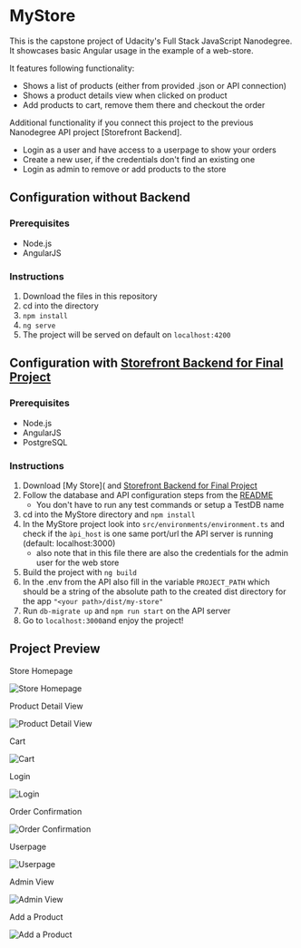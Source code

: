 # MyStore

This is the capstone project of Udacity's Full Stack JavaScript Nanodegree.
It showcases basic Angular usage in the example of a web-store. 

It features following functionality:

- Shows a list of products (either from provided .json or API connection)
- Shows a product details view when clicked on product
- Add products to cart, remove them there and checkout the order
  
Additional functionality if you connect this project to the previous Nanodegree API project [Storefront Backend]. 

- Login as a user and have access to a userpage to show your orders
- Create a new user, if the credentials don't find an existing one
- Login as admin to remove or add products to the store

## Configuration without Backend

### Prerequisites

- Node.js
- AngularJS

### Instructions

1. Download the files in this repository
2. cd into the directory
3. ```npm install```
4. ```ng serve```
5. The project will be served on default on ```localhost:4200```

## Configuration with [Storefront Backend for Final Project](https://github.com/elvonking/Storefront-Backend)

### Prerequisites

- Node.js
- AngularJS
- PostgreSQL

### Instructions

1. Download [My Store]( and [Storefront Backend for Final Project](https://github.com/elvonking/Storefront-Backend)
2. Follow the database and API configuration steps from the [README](https://github.com/elvonking/Storefront-Backend/blob/master/README.md)
   - You don't have to run any test commands or setup a TestDB name
3. cd into the MyStore directory and ```npm install```
4. In the MyStore project look into ```src/environments/environment.ts``` and check if the ``àpi_host`` is one same port/url the API server is running (default: localhost:3000)
   - also note that in this file there are also the credentials for the admin user for the web store
5. Build the project with ```ng build```
6. In the .env from the API also fill in the variable ```PROJECT_PATH``` which should be a string of the absolute path to the created dist directory for the app ```"<your path>/dist/my-store"```
7. Run ```db-migrate up``` and ```npm run start``` on the API server
8. Go to ```localhost:3000```and enjoy the project!

## Project Preview

Store Homepage

![Store Homepage](https://i.ibb.co/XXvLZx6/Screenshot-2021-05-24-at-13-22-24.png)

Product Detail View

![Product Detail View](https://i.ibb.co/6D1z65d/Screenshot-2021-05-24-at-13-22-48.png)

Cart

![Cart](https://i.ibb.co/9WwwTPP/Screenshot-2021-05-24-at-13-23-07.png)

Login

![Login](https://i.ibb.co/TYpdzvL/Screenshot-2021-05-24-at-13-23-54.png)

Order Confirmation

![Order Confirmation](https://i.ibb.co/qpb07dQ/Screenshot-2021-05-24-at-13-24-37.png)

Userpage

![Userpage](https://i.ibb.co/b2yXJFt/Screenshot-2021-05-24-at-13-24-56.png)

Admin View

![Admin View](https://i.ibb.co/VDP5S61/Screenshot-2021-05-24-at-13-25-12.png)

Add a Product

![Add a Product](https://i.ibb.co/r6bhybD/Screenshot-2021-05-24-at-13-25-21.png)
